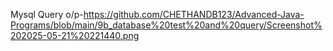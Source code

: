 Mysql Query o/p-https://github.com/CHETHANDB123/Advanced-Java-Programs/blob/main/9b_database%20test%20and%20query/Screenshot%202025-05-21%20221440.png
